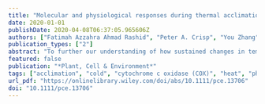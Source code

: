 ```yaml
---
title: "Molecular and physiological responses during thermal acclimation of leaf photosynthesis and respiration in rice"
date: 2020-01-01
publishDate: 2020-04-08T06:37:05.965606Z
authors: ["Fatimah Azzahra Ahmad Rashid", "Peter A. Crisp", "You Zhang", "Oliver Berkowitz", "Barry J. Pogson", "David A. Day", "Josette Masle", "Roderick C. Dewar", "James Whelan", "Owen K. Atkin", "Andrew P. Scafaro"]
publication_types: ["2"]
abstract: "To further our understanding of how sustained changes in temperature affect the carbon economy of rice (Oryza sativa), hydroponically grown plants of the IR64 cultivar were developed at 30°C/25°C (day/night) before being shifted to 25/20°C or 40/35°C. Leaf messenger RNA and protein abundance, sugar and starch concentrations, and gas-exchange and elongation rates were measured on preexisting leaves (PE) already developed at 30/25°C or leaves newly developed (ND) subsequent to temperature transfer. Following a shift in growth temperature, there was a transient adjustment in metabolic gene transcript abundance of PE leaves before homoeostasis was reached within 24 hr, aligning with Rdark (leaf dark respiratory CO2 release) and An (net CO2 assimilation) changes. With longer exposure, the central respiratory protein cytochrome c oxidase (COX) declined in abundance at 40/35°C. In contrast to Rdark, An was maintained across the three growth temperatures in ND leaves. Soluble sugars did not differ significantly with growth temperature, and growth was fastest with extended exposure at 40/35°C. The results highlight that acclimation of photosynthesis and respiration is asynchronous in rice, with heat-acclimated plants exhibiting a striking ability to maintain net carbon gain and growth when exposed to heat-wave temperatures, even while reducing investment in energy-conserving respiratory pathways."
featured: false
publication: "*Plant, Cell & Environment*"
tags: ["acclimation", "cold", "cytochrome c oxidase (COX)", "heat", "photosynthesis", "respiration", "rice", "thermal stress"]
url_pdf: "https://onlinelibrary.wiley.com/doi/abs/10.1111/pce.13706"
doi: "10.1111/pce.13706"
---
```


